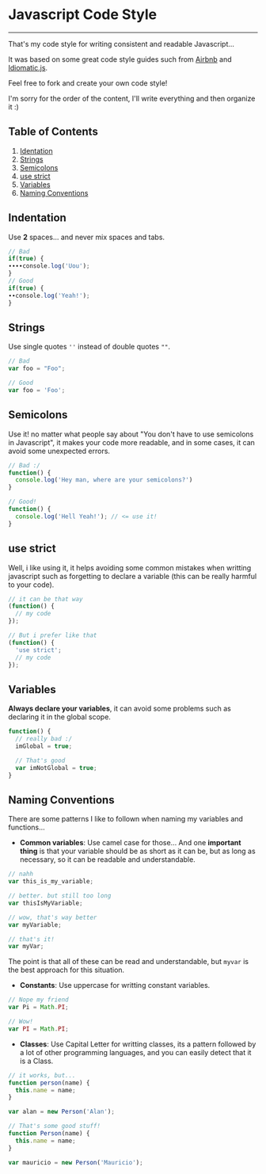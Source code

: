 # Javascript Code Style
---
That's my code style for writing consistent and readable Javascript...

It was based on some great code style guides such from [Airbnb](https://github.com/airbnb/javascript) and [Idiomatic.js](https://github.com/rwaldron/idiomatic.js/).

Feel free to fork and create your own code style!

I'm sorry for the order of the content, I'll write everything and then organize it :)

## Table of Contents
1. [Identation](#indentation)
1. [Strings](#strings)
1. [Semicolons](#semicolons)
1. [use strict](#usestrict)
1. [Variables](#variables)
1. [Naming Conventions](#namingconventions)

## <a name='indentation'>Indentation</a>
Use **2** spaces... and never mix spaces and tabs.
```javascript
// Bad
if(true) {
∙∙∙∙console.log('Uou');
}
// Good
if(true) {
∙∙console.log('Yeah!');
}
```

## <a name='strings'>Strings</a>
Use single quotes `''` instead of double quotes `""`.
```javascript
// Bad
var foo = "Foo";

// Good
var foo = 'Foo';
```

## <a name='semicolons'>Semicolons</a>
Use it! no matter what people say about "You don't have to use semicolons in Javascript", it makes your code more readable, and in some cases, it can avoid some unexpected errors.
```javascript
// Bad :/
function() {
  console.log('Hey man, where are your semicolons?')
}

// Good!
function() {
  console.log('Hell Yeah!'); // <= use it!
}
```

## <a name='usestrict'>use strict</a>
Well, i like using it, it helps avoiding some common mistakes when writting javascript such as forgetting to declare a variable (this can be really harmful to your code).
```javascript
// it can be that way
(function() {
  // my code
});

// But i prefer like that
(function() {
  'use strict';
  // my code
});
```

## <a name='variables'>Variables</a>
**Always declare your variables**, it can avoid some problems such as declaring it in the global scope.

```javascript
function() {
  // really bad :/
  imGlobal = true;

  // That's good
  var imNotGlobal = true;
}
```

## <a name='namingconventions'>Naming Conventions</a>
There are some patterns I like to follown when naming my variables and functions...

- **Common variables**: Use camel case for those... And one **important thing** is that your variable should be as short as it can be, but as long as necessary, so it can be readable and understandable.

```javascript
// nahh
var this_is_my_variable;

// better. but still too long
var thisIsMyVariable;

// wow, that's way better
var myVariable;

// that's it!
var myVar;
```
The point is that all of these can be read and understandable, but `myvar` is the best approach for this situation.

- **Constants**: Use uppercase for writting constant variables.

```javascript
// Nope my friend
var Pi = Math.PI;

// Wow!
var PI = Math.PI;
```

- **Classes**: Use Capital Letter for writting classes, its a pattern followed by a lot of other programming languages, and you can easily detect that it is a Class.

```javascript
// it works, but...
function person(name) {
  this.name = name;
}

var alan = new Person('Alan');

// That's some good stuff!
function Person(name) {
  this.name = name;
}

var mauricio = new Person('Mauricio');
```